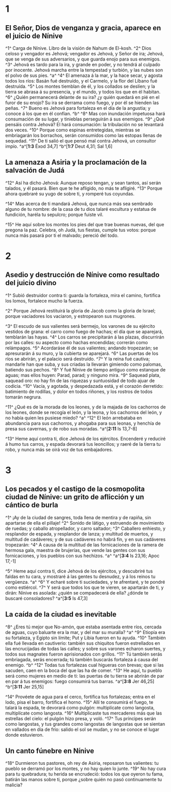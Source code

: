 # 1 
## El Señor, Dios de venganza y gracia, aparece en el juicio de Nínive
^1^ Carga de Nínive. Libro de la visión de Nahum de El-kosh. ^2^ Dios celoso y vengador es Jehová; vengador es Jehová, y Señor de ira; Jehová, que se venga de sus adversarios, y que guarda enojo para sus enemigos. ^3^ Jehová es tardo para la ira, y grande en poder, y no tendrá al culpado por inocente. Jehová marcha entre la tempestad y turbión, y las nubes son el polvo de sus pies. ^a^ ^4^ El amenaza á la mar, y la hace secar, y agosta todos los ríos: Basán fué destruído, y el Carmelo, y la flor del Líbano fué destruída. ^5^ Los montes tiemblan de él, y los collados se deslíen; y la tierra se abrasa á su presencia, y el mundo, y todos los que en él habitan. ^6^ ¿Quién permanecerá delante de su ira? ¿y quién quedará en pié en el furor de su enojo? Su ira se derrama como fuego, y por él se hienden las peñas. ^7^ Bueno es Jehová para fortaleza en el día de la angustia; y conoce á los que en él confían. ^b^ ^8^ Mas con inundación impetuosa hará consumación de su lugar, y tinieblas perseguirán á sus enemigos. ^9^ ¿Qué pensáis contra Jehová? El hará consumación: la tribulación no se levantará dos veces. ^10^ Porque como espinas entretegidas, mientras se embriagarán los borrachos, serán consumidos como las estopas llenas de sequedad. ^11^ De ti salió el que pensó mal contra Jehová, un consultor impío. 
^a^[**1:3** Éxod 34,7] ^b^[**1:7** Deut 4,31; Sal 1,6]

## La amenaza a Asiria y la proclamación de la salvación de Judá
^12^ Así ha dicho Jehová: Aunque reposo tengan, y sean tantos, así serán talados, y él pasará. Bien que te he afligido, no más te afligiré. ^13^ Porque ahora quebraré su yugo de sobre ti, y romperé tus coyundas. 

^14^ Mas acerca de ti mandará Jehová, que nunca más sea sembrado alguno de tu nombre: de la casa de tu dios talaré escultura y estatua de fundición, haréla tu sepulcro; porque fuiste vil. 

^15^ He aquí sobre los montes los pies del que trae buenas nuevas, del que pregona la paz. Celebra, oh Judá, tus fiestas, cumple tus votos: porque nunca más pasará por ti el malvado; pereció del todo. 

# 2 
## Asedio y destrucción de Nínive como resultado del juicio divino
^1^ Subió destruidor contra ti: guarda la fortaleza, mira el camino, fortifica los lomos, fortalece mucho la fuerza. 

^2^ Porque Jehová restituirá la gloria de Jacob como la gloria de Israel; porque vaciadores los vaciaron, y estropearon sus mugrones. 

^3^ El escudo de sus valientes será bermejo, los varones de su ejército vestidos de grana: el carro como fuego de hachas; el día que se aparejará, temblarán las hayas. ^4^ Los carros se precipitarán á las plazas, discurrirán por las calles: su aspecto como hachas encendidas; correrán como relámpagos. ^5^ Acordaráse él de sus valientes; andando tropezarán; se apresurarán á su muro, y la cubierta se aparejará. ^6^ Las puertas de los ríos se abrirán, y el palacio será destruído. ^7^ Y la reina fué cautiva; mandarle han que suba, y sus criadas la llevarán gimiendo como palomas, batiendo sus pechos. ^8^ Y fué Nínive de tiempo antiguo como estanque de aguas; mas ellos huyen: Parad, parad; y ninguno mira. ^9^ Saquead plata, saquead oro: no hay fin de las riquezas y suntuosidad de todo ajuar de codicia. ^10^ Vacía, y agotada, y despedazada está, y el corazón derretido: batimiento de rodillas, y dolor en todos riñones, y los rostros de todos tomarán negrura. 

^11^ ¿Qué es de la morada de los leones, y de la majada de los cachorros de los leones, donde se recogía el león, y la leona, y los cachorros del león, y no había quien les pusiese miedo? ^a^ ^12^ El león arrebataba en abundancia para sus cachorros, y ahogaba para sus leonas, y henchía de presa sus cavernas, y de robo sus moradas. 
^a^[**2:11** Is 13,7-8]

^13^ Heme aquí contra ti, dice Jehová de los ejércitos. Encenderé y reduciré á humo tus carros, y espada devorará tus leoncillos; y raeré de la tierra tu robo, y nunca más se oirá voz de tus embajadores. 

# 3 
## Los pecados y el castigo de la cosmopolita ciudad de Nínive: un grito de aflicción y un cántico de burla
^1^ ¡Ay de la ciudad de sangres, toda llena de mentira y de rapiña, sin apartarse de ella el pillaje! ^2^ Sonido de látigo, y estruendo de movimiento de ruedas; y caballo atropellador, y carro saltador; ^3^ Caballero enhiesto, y resplandor de espada, y resplandor de lanza; y multitud de muertos, y multitud de cadáveres; y de sus cadáveres no habrá fin, y en sus cadáveres tropezarán: ^4^ A causa de la multitud de las fornicaciones de la ramera de hermosa gala, maestra de brujerías, que vende las gentes con sus fornicaciones, y los pueblos con sus hechizos. ^a^ 
^a^[**3:4** Is 23,16; Apoc 17,-1]

^5^ Heme aquí contra ti, dice Jehová de los ejércitos, y descubriré tus faldas en tu cara, y mostraré á las gentes tu desnudez, y á los reinos tu vergüenza. ^a^ ^6^ Y echaré sobre ti suciedades, y te afrentaré, y te pondré como estiércol. ^7^ Y será que todos los que te vieren, se apartarán de ti, y dirán: Nínive es asolada: ¿quién se compadecerá de ella? ¿dónde te buscaré consoladores? 
^a^[**3:5** Is 47,3]

## La caída de la ciudad es inevitable
^8^ ¿Eres tú mejor que No-amón, que estaba asentada entre ríos, cercada de aguas, cuyo baluarte era la mar, y del mar su muralla? ^a^ ^9^ Etiopía era su fortaleza, y Egipto sin límite; Put y Libia fueron en tu ayuda. ^10^ También ella fué llevada en cautiverio: también sus chiquitos fueron estrellados en las encrucijadas de todas las calles; y sobre sus varones echaron suertes, y todos sus magnates fueron aprisionados con grillos. ^11^ Tú también serás embriagada, serás encerrada; tú también buscarás fortaleza á causa del enemigo. ^b^ ^12^ Todas tus fortalezas cual higueras con brevas; que si las sacuden, caen en la boca del que las ha de comer. ^13^ He aquí, tu pueblo será como mujeres en medio de ti: las puertas de tu tierra se abrirán de par en par á tus enemigos: fuego consumirá tus barras. 
^a^[**3:8** Jer 46,25] ^b^[**3:11** Jer 25,15]

^14^ Provéete de agua para el cerco, fortifica tus fortalezas; entra en el lodo, pisa el barro, fortifica el horno. ^15^ Allí te consumirá el fuego, te talará la espada, te devorará como pulgón: multiplícate como langosta, multiplícate como langosta. ^16^ Multiplicaste tus mercaderes más que las estrellas del cielo: el pulgón hizo presa, y voló. ^17^ Tus príncipes serán como langostas, y tus grandes como langostas de langostas que se sientan en vallados en día de frío: salido el sol se mudan, y no se conoce el lugar donde estuvieron. 

## Un canto fúnebre en Nínive
^18^ Durmieron tus pastores, oh rey de Asiria, reposaron tus valientes: tu pueblo se derramó por los montes, y no hay quien lo junte. ^19^ No hay cura para tu quebradura; tu herida se encrudeció: todos los que oyeron tu fama, batirán las manos sobre ti, porque ¿sobre quién no pasó continuamente tu malicia? 